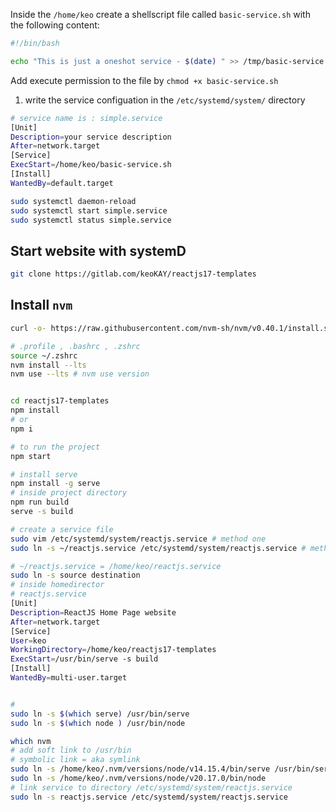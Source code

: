 
Inside the `/home/keo` create a shellscript file called `basic-service.sh` with the following content:
```bash
#!/bin/bash

echo "This is just a oneshot service - $(date) " >> /tmp/basic-service.log
```
Add execute permission to the file by `chmod +x basic-service.sh`
1. write the service configuation in the `/etc/systemd/system/` directory
```bash
# service name is : simple.service
[Unit]
Description=your service description
After=network.target    
[Service]
ExecStart=/home/keo/basic-service.sh 
[Install]
WantedBy=default.target
```

```bash
sudo systemctl daemon-reload
sudo systemctl start simple.service
sudo systemctl status simple.service
```

## Start website with systemD

```bash
git clone https://gitlab.com/keoKAY/reactjs17-templates
```

## Install `nvm` 
```bash
curl -o- https://raw.githubusercontent.com/nvm-sh/nvm/v0.40.1/install.sh | bash

# .profile , .bashrc , .zshrc
source ~/.zshrc
nvm install --lts
nvm use --lts # nvm use version


cd reactjs17-templates 
npm install 
# or 
npm i 

# to run the project
npm start 

# install serve
npm install -g serve
# inside project directory 
npm run build 
serve -s build 
```


```bash
# create a service file 
sudo vim /etc/systemd/system/reactjs.service # method one 
sudo ln -s ~/reactjs.service /etc/systemd/system/reactjs.service # method two

# ~/reactjs.service = /home/keo/reactjs.service 
sudo ln -s source destination 
# inside homedirector 
# reactjs.service 
[Unit]
Description=ReactJS Home Page website 
After=network.target
[Service]
User=keo
WorkingDirectory=/home/keo/reactjs17-templates
ExecStart=/usr/bin/serve -s build
[Install]
WantedBy=multi-user.target


# 
sudo ln -s $(which serve) /usr/bin/serve
sudo ln -s $(which node ) /usr/bin/node

which nvm 
# add soft link to /usr/bin
# symbolic link = aka symlink 
sudo ln -s /home/keo/.nvm/versions/node/v14.15.4/bin/serve /usr/bin/serve
sudo ln -s /home/keo/.nvm/versions/node/v20.17.0/bin/node
# link service to directory /etc/systemd/system/reactjs.service
sudo ln -s reactjs.service /etc/systemd/system/reactjs.service
```
